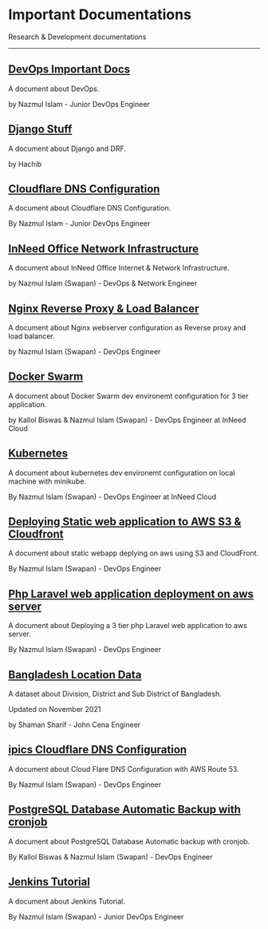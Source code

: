 # Important Documentations

Research & Development documentations

---

## [DevOps Important Docs](/docs/DevOps/)

A document about DevOps.

by Nazmul Islam - Junior DevOps Engineer

## [Django Stuff](/docs/django-stuff/)

A document about Django and DRF.

by Hachib

## [Cloudflare DNS Configuration](/docs/cloudflare-dns-config/)

A document about Cloudflare DNS Configuration.

By Nazmul Islam - Junior DevOps Engineer

## [InNeed Office Network Infrastructure](/docs/office-internet/)

A document about InNeed Office Internet & Network Infrastructure.

by Nazmul Islam (Swapan) - DevOps & Network Engineer

## [Nginx Reverse Proxy & Load Balancer](/docs/nginx/)

A document about Nginx webserver configuration as Reverse proxy and load balancer.

by Nazmul Islam (Swapan) - DevOps Engineer

## [Docker Swarm](/docs/docker-swarm/)

A document about Docker Swarm dev environemt configuration for 3 tier application.

by Kallol Biswas & Nazmul Islam (Swapan) - DevOps Engineer at InNeed Cloud

## [Kubernetes](/docs/kubernetes/)

A document about kubernetes dev environemt configuration on local machine with minikube.

By Nazmul Islam (Swapan) - DevOps Engineer at InNeed Cloud

## [Deploying Static web application to AWS S3 & Cloudfront](/docs/aws-static-webapp-deploy/)

A document about static webapp deplying on aws using S3 and CloudFront.

By Nazmul Islam (Swapan) - DevOps Engineer

## [Php Laravel web application deployment on aws server](/docs/laravel-project-deploy/)

A document about Deploying a 3 tier php Laravel web application to aws server.

By Nazmul Islam (Swapan) - DevOps Engineer

## [Bangladesh Location Data](/devs/Bangladesh-Location-Data/)

A dataset about Division, District and Sub District of Bangladesh.

Updated on November 2021

by Shaman Sharif - John Cena Engineer

## [ipics Cloudflare DNS Configuration](/docs/cloudflare-dns-config/)

A document about Cloud Flare DNS Configuration with AWS Route 53.

By Nazmul Islam (Swapan) - DevOps Engineer

## [PostgreSQL Database Automatic Backup with cronjob](/docs/postgresql-database-backup/)

A document about PostgreSQL Database Automatic backup with cronjob.

By Kallol Biswas & Nazmul Islam (Swapan) - DevOps Engineer

## [Jenkins Tutorial](/docs/jenkins/)

A document about Jenkins Tutorial.

By Nazmul Islam (Swapan) - Junior DevOps Engineer
